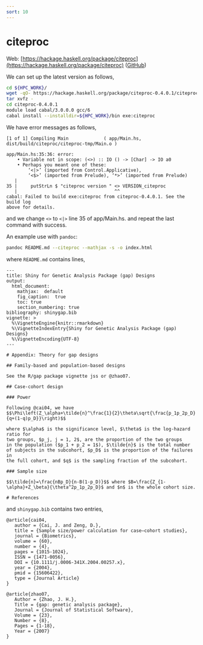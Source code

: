 ```yaml
---
sort: 10
---
```


# citeproc

Web: [https://hackage.haskell.org/package/citeproc](https://hackage.haskell.org/package/citeproc) ([GitHub](https://github.com/jgm/citeproc))

We can set up the latest version as follows,

```bash
cd ${HPC_WORK}/
wget -qO- https://hackage.haskell.org/package/citeproc-0.4.0.1/citeproc-0.4.0.1.tar.gz | \
tar xvfz -
cd citeproc-0.4.0.1
module load cabal/3.0.0.0 gcc/6
cabal install --installdir=${HPC_WORK}/bin exe:citeproc
```

We have error messages as follows,

```
[1 of 1] Compiling Main             ( app/Main.hs, dist/build/citeproc/citeproc-tmp/Main.o )

app/Main.hs:35:36: error:
    • Variable not in scope: (<>) :: IO () -> [Char] -> IO a0
    • Perhaps you meant one of these:
        ‘<|>’ (imported from Control.Applicative),
        ‘<$>’ (imported from Prelude), ‘*>’ (imported from Prelude)
   |
35 |     putStrLn $ "citeproc version " <> VERSION_citeproc
   |                                    ^^
cabal: Failed to build exe:citeproc from citeproc-0.4.0.1. See the build log
above for details.
```

and we change `<>` to `<|>` line 35 of app/Main.hs. and repeat the last command with success.

An example use with `pandoc`:

```bash
pandoc README.md --citeproc --mathjax -s -o index.html
```

where `README.md` contains lines,

```
---
title: Shiny for Genetic Analysis Package (gap) Designs
output:
  html_document:
    mathjax:  default
    fig_caption:  true
    toc: true
    section_numbering: true
bibliography: shinygap.bib
vignette: >
  %\VignetteEngine{knitr::rmarkdown}
  %\VignetteIndexEntry{Shiny for Genetic Analysis Package (gap) Designs}
  %\VignetteEncoding{UTF-8}
---

# Appendix: Theory for gap designs

## Family-based and population-based designs

See the R/gap package vignette jss or @zhao07.

## Case-cohort design

### Power

Following @cai04, we have
$$\Phi\left(Z_\alpha+\tilde{n}^\frac{1}{2}\theta\sqrt{\frac{p_1p_2p_D}{q+(1-q)p_D}}\right)$$

where $\alpha$ is the significance level, $\theta$ is the log-hazard ratio for
two groups, $p_j, j = 1, 2$, are the proportion of the two groups
in the population ($p_1 + p_2 = 1$), $\tilde{n}$ is the total number of subjects in the subcohort, $p_D$ is the proportion of the failures in
the full cohort, and $q$ is the sampling fraction of the subcohort.

### Sample size

$$\tilde{n}=\frac{nBp_D}{n-B(1-p_D)}$$ where $B=\frac{Z_{1-\alpha}+Z_\beta}{\theta^2p_1p_2p_D}$ and $n$ is the whole cohort size.

# References

```

and `shinygap.bib` contains two entries,

```
@article{cai04,
   author = {Cai, J. and Zeng, D.},
   title = {Sample size/power calculation for case–cohort studies},
   journal = {Biometrics},
   volume = {60},
   number = {4},
   pages = {1015-1024},
   ISSN = {1471-0056},
   DOI = {10.1111/j.0006-341X.2004.00257.x},
   year = {2004},
   pmid = {15606422},
   type = {Journal Article}
}

@article{zhao07,
   Author = {Zhao, J. H.},
   Title = {gap: genetic analysis package},
   Journal = {Journal of Statistical Software},
   Volume = {23},
   Number = {8},
   Pages = {1-18},
   Year = {2007}
}
```

